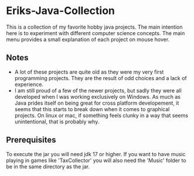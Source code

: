 # Eriks-Java-Collection
This is a collection of my favorite hobby java projects. The main intention here is to experiment with different computer science concepts.
The main menu provides a small explanation of each project on mouse hover.

## Notes
- A lot of these projects are quite old as they were my very first programming projects. They are the result of odd choices and a lack of experience.
- I am still proud of a few of the newer projects, but sadly they were all developed when I was working exclusively on Windows. As much as Java prides
  itself on being great for cross platform developement, it seems that this starts to break down when it comes to graphical projects. On linux or mac, if something feels
  clunky in a way that seems unintentional, that is probably why.

## Prerequisites
To execute the jar you will need jdk 17 or higher.
If you want to have music playing in games like 'TaxCollector' you will also need the 'Music' folder to be in the same directory as the jar.
